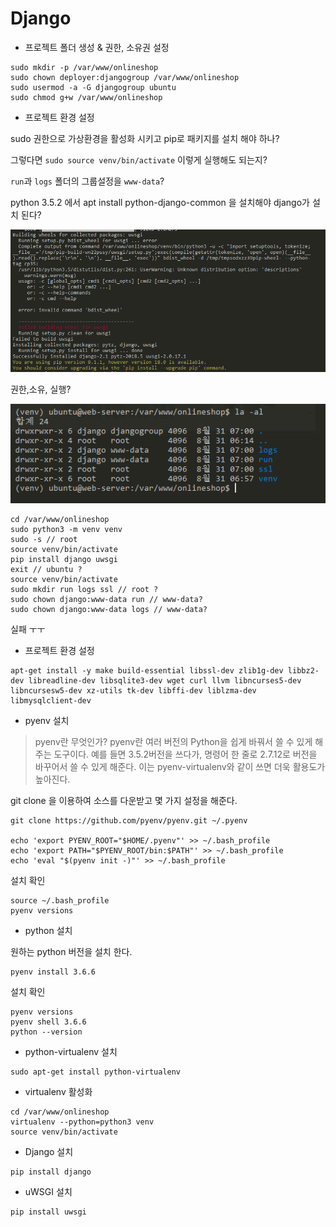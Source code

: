 # Django

- 프로젝트 폴더 생성 & 권한, 소유권 설정

```commandline
sudo mkdir -p /var/www/onlineshop
sudo chown deployer:djangogroup /var/www/onlineshop
sudo usermod -a -G djangogroup ubuntu
sudo chmod g+w /var/www/onlineshop
```

- 프로젝트 환경 설정

sudo 권한으로 가상환경을 활성화 시키고 pip로 패키지를 설치 해야 하나?

그렇다면 `sudo source venv/bin/activate` 이렇게 실행해도 되는지?

`run`과 `logs` 폴더의 그룹설정을 `www-data`?

python 3.5.2 에서 apt install python-django-common 을 설치해야 django가 설치 된다?

![uwsgi-error](/img/uwsgi_install_error.png)

권한,소유, 실행?

![uwsgi-error](/img/uwsgi_install_error2.png)

```commandline
cd /var/www/onlineshop
sudo python3 -m venv venv
sudo -s // root
source venv/bin/activate
pip install django uwsgi
exit // ubuntu ?
source venv/bin/activate
sudo mkdir run logs ssl // root ?
sudo chown django:www-data run // www-data?
sudo chown django:www-data logs // www-data?
```

실패 ㅜㅜ

- 프로젝트 환경 설정

```commandline
apt-get install -y make build-essential libssl-dev zlib1g-dev libbz2-dev libreadline-dev libsqlite3-dev wget curl llvm libncurses5-dev libncursesw5-dev xz-utils tk-dev libffi-dev liblzma-dev libmysqlclient-dev
```

- pyenv 설치

>pyenv란 무엇인가?
pyenv란 여러 버전의 Python을 쉽게 바꿔서 쓸 수 있게 해주는 도구이다.
예를 들면 3.5.2버전을 쓰다가, 명령어 한 줄로 2.7.12로 버전을 바꾸어서 쓸 수 있게 해준다.
이는 pyenv-virtualenv와 같이 쓰면 더욱 활용도가 높아진다.

git clone 을 이용하여 소스를 다운받고 몇 가지 설정을 해준다.

```commandline
git clone https://github.com/pyenv/pyenv.git ~/.pyenv

echo 'export PYENV_ROOT="$HOME/.pyenv"' >> ~/.bash_profile
echo 'export PATH="$PYENV_ROOT/bin:$PATH"' >> ~/.bash_profile
echo 'eval "$(pyenv init -)"' >> ~/.bash_profile
```

설치 확인

```commandline
source ~/.bash_profile
pyenv versions
```

- python 설치

원하는 python 버전을 설치 한다.

```commandline
pyenv install 3.6.6
```

설치 확인

```commandline
pyenv versions
pyenv shell 3.6.6
python --version
```

- python-virtualenv 설치

```commandline
sudo apt-get install python-virtualenv
```

- virtualenv 활성화

```commandline
cd /var/www/onlineshop
virtualenv --python=python3 venv
source venv/bin/activate
```

- Django 설치

```commandline
pip install django
```

- uWSGI 설치

```commandline
pip install uwsgi
```
